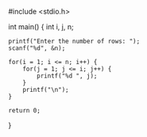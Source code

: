 #include <stdio.h>

int main() {
    int i, j, n;

    printf("Enter the number of rows: ");
    scanf("%d", &n);

    for(i = 1; i <= n; i++) {
        for(j = 1; j <= i; j++) {
            printf("%d ", j);
        }
        printf("\n");
    }

    return 0;
}